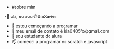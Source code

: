 - #sobre mim


-👋 ola, eu sou @BiaXavier
- 👀 estou começando a programar
- 🌱 meu email de contato é bia0405fx@gmail.com
- 💞️ sou estudante do alura
- 📫 comecei a programar no scratch e javascript

<!---
BiaXavier/BiaXavier is a ✨ special ✨ repository because its `README.md` (this file) appears on your GitHub profile.
You can click the Preview link to take a look at your changes.
--->
